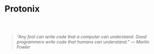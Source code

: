 # Protonix


<br />
<br />

>*“Any fool can write code that a computer can understand. Good programmers write code that humans can understand.”*
>*― Martin Fowler* 
